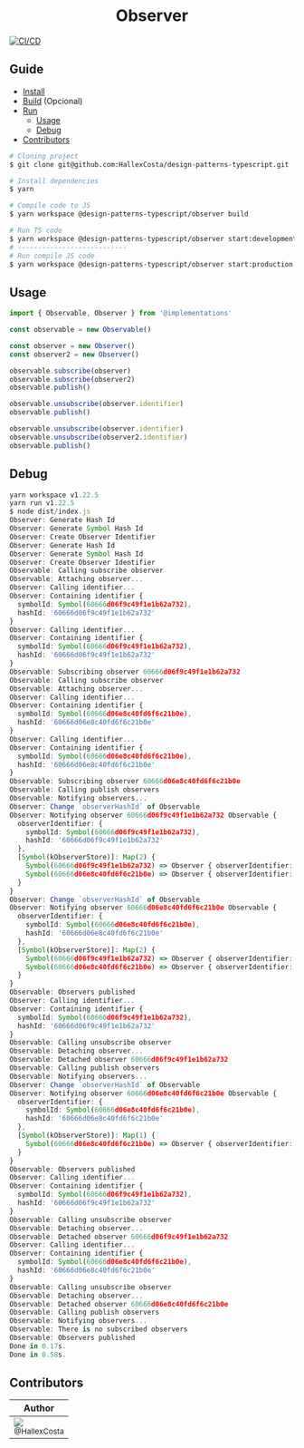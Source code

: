 <div>
  <h1 align="center">Observer</h1>
  
  <a href="https://github.com/HallexCosta/design-patterns-typescript/actions/workflows/ci.yml">
    <img src="https://github.com/HallexCosta/design-patterns-typescript/actions/workflows/ci.yml/badge.svg?branch=observer" alt="CI/CD">
  </a>
</div>

## Guide

- [Install](#install)
- [Build](#build) (Opcional)
- [Run](#run)
  - [Usage](#usage)
  - [Debug](#debug)
- [Contributors](#contributors)

[](#install)

```sh
# Cloning project
$ git clone git@github.com:HallexCosta/design-patterns-typescript.git

# Install dependencies
$ yarn
```

[](#build)

```sh
# Compile code to JS
$ yarn workspace @design-patterns-typescript/observer build
```

[](#run)

```sh
# Run TS code
$ yarn workspace @design-patterns-typescript/observer start:development
# ---------------------------
# Run compile JS code
$ yarn workspace @design-patterns-typescript/observer start:production
```

[](#usage)

## Usage

```typescript
import { Observable, Observer } from '@implementations'

const observable = new Observable()

const observer = new Observer()
const observer2 = new Observer()

observable.subscribe(observer)
observable.subscribe(observer2)
observable.publish()

observable.unsubscribe(observer.identifier)
observable.publish()

observable.unsubscribe(observer.identifier)
observable.unsubscribe(observer2.identifier)
observable.publish()
```

[](#debug)

## Debug

```typescript
yarn workspace v1.22.5
yarn run v1.22.5
$ node dist/index.js
Observer: Generate Hash Id
Observer: Generate Symbol Hash Id
Observer: Create Observer Identifier
Observer: Generate Hash Id
Observer: Generate Symbol Hash Id
Observer: Create Observer Identifier
Observable: Calling subscribe observer
Observable: Attaching observer...
Observer: Calling identifier...
Observer: Containing identifier {
  symbolId: Symbol(60666d06f9c49f1e1b62a732),
  hashId: '60666d06f9c49f1e1b62a732'
}
Observer: Calling identifier...
Observer: Containing identifier {
  symbolId: Symbol(60666d06f9c49f1e1b62a732),
  hashId: '60666d06f9c49f1e1b62a732'
}
Observable: Subscribing observer 60666d06f9c49f1e1b62a732
Observable: Calling subscribe observer
Observable: Attaching observer...
Observer: Calling identifier...
Observer: Containing identifier {
  symbolId: Symbol(60666d06e8c40fd6f6c21b0e),
  hashId: '60666d06e8c40fd6f6c21b0e'
}
Observer: Calling identifier...
Observer: Containing identifier {
  symbolId: Symbol(60666d06e8c40fd6f6c21b0e),
  hashId: '60666d06e8c40fd6f6c21b0e'
}
Observable: Subscribing observer 60666d06e8c40fd6f6c21b0e
Observable: Calling publish observers
Observable: Notifying observers...
Observer: Change `observerHashId` of Observable
Observer: Notifying observer 60666d06f9c49f1e1b62a732 Observable {
  observerIdentifier: {
    symbolId: Symbol(60666d06f9c49f1e1b62a732),
    hashId: '60666d06f9c49f1e1b62a732'
  },
  [Symbol(kObserverStore)]: Map(2) {
    Symbol(60666d06f9c49f1e1b62a732) => Observer { observerIdentifier: [Object] },
    Symbol(60666d06e8c40fd6f6c21b0e) => Observer { observerIdentifier: [Object] }
  }
}
Observer: Change `observerHashId` of Observable
Observer: Notifying observer 60666d06e8c40fd6f6c21b0e Observable {
  observerIdentifier: {
    symbolId: Symbol(60666d06e8c40fd6f6c21b0e),
    hashId: '60666d06e8c40fd6f6c21b0e'
  },
  [Symbol(kObserverStore)]: Map(2) {
    Symbol(60666d06f9c49f1e1b62a732) => Observer { observerIdentifier: [Object] },
    Symbol(60666d06e8c40fd6f6c21b0e) => Observer { observerIdentifier: [Object] }
  }
}
Observable: Observers published
Observer: Calling identifier...
Observer: Containing identifier {
  symbolId: Symbol(60666d06f9c49f1e1b62a732),
  hashId: '60666d06f9c49f1e1b62a732'
}
Observable: Calling unsubscribe observer
Observable: Detaching observer...
Observable: Detached observer 60666d06f9c49f1e1b62a732
Observable: Calling publish observers
Observable: Notifying observers...
Observer: Change `observerHashId` of Observable
Observer: Notifying observer 60666d06e8c40fd6f6c21b0e Observable {
  observerIdentifier: {
    symbolId: Symbol(60666d06e8c40fd6f6c21b0e),
    hashId: '60666d06e8c40fd6f6c21b0e'
  },
  [Symbol(kObserverStore)]: Map(1) {
    Symbol(60666d06e8c40fd6f6c21b0e) => Observer { observerIdentifier: [Object] }
  }
}
Observable: Observers published
Observer: Calling identifier...
Observer: Containing identifier {
  symbolId: Symbol(60666d06f9c49f1e1b62a732),
  hashId: '60666d06f9c49f1e1b62a732'
}
Observable: Calling unsubscribe observer
Observable: Detaching observer...
Observable: Detached observer 60666d06f9c49f1e1b62a732
Observer: Calling identifier...
Observer: Containing identifier {
  symbolId: Symbol(60666d06e8c40fd6f6c21b0e),
  hashId: '60666d06e8c40fd6f6c21b0e'
}
Observable: Calling unsubscribe observer
Observable: Detaching observer...
Observable: Detached observer 60666d06e8c40fd6f6c21b0e
Observable: Calling publish observers
Observable: Notifying observers...
Observable: There is no subscribed observers
Observable: Observers published
Done in 0.17s.
Done in 0.58s.
```

[](#contributors)

## Contributors

| Author                                                                                                                                                                          |
| ------------------------------------------------------------------------------------------------------------------------------------------------------------------------------- |
| [<img src="https://avatars0.githubusercontent.com/u/55293671?s=115&u=053dc2155e236f8590943d52bce9fea037b001f7&v=4"><br><sub>@HallexCosta</sub>](https://github.com/HallexCosta) |

